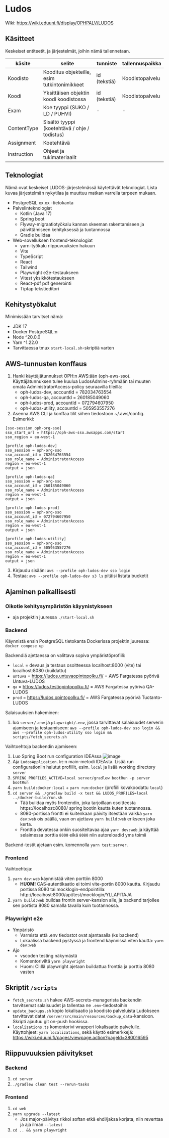 # Ludos

Wiki: https://wiki.eduuni.fi/display/OPHPALV/LUDOS

## Käsitteet

Keskeiset entiteetit, ja järjestelmät, joihin nämä tallennetaan.

| käsite      | selite                                        | tunniste     | tallennuspaikka |
| ----------- | --------------------------------------------- | ------------ | --------------- |
| Koodisto    | Kooditus objekteille, esim tutkintonimikkeet  | id (tekstiä) | Koodistopalvelu |
| Koodi       | Yksittäisen objektin koodi koodistossa        | id (tekstiä) | Koodistopalvelu |
| Exam        | Koe tyyppi (SUKO / LD / PUHVI)                | -            | -               |
| ContentType | Sisältö tyyppi (koetehtävä / ohje / todistus) |              |                 |
| Assignment  | Koetehtävä                                    |              |                 |
| Instruction | Ohjeet ja tukimateriaalit                     |              |                 |

## Teknologiat

Nämä ovat keskeiset LUDOS-järjestelmässä käytettävät teknologiat. Lista kuvaa järjestelmän nykytilaa ja muuttuu matkan varrella tarpeen mukaan.

- PostgreSQL xx.xx -tietokanta
- Palvelinteknologiat
  - Kotlin (Java 17)
  - Spring boot
  - Flyway-migraatiotyökalu kannan skeeman rakentamiseen ja päivittämiseen kehityksessä ja tuotannossa
  - Gradle buildaa
- Web-sovelluksen frontend-teknologiat
  - yarn-työkalu riippuvuuksien hakuun
  - Vite
  - TypeScript
  - React
  - Tailwind
  - Playwright e2e-testaukseen
  - Vitest yksikkötestaukseen
  - React-pdf pdf generointi
  - Tiptap tekstieditori

## Kehitystyökalut

Minimissään tarvitset nämä:

- JDK 17
- Docker PostgreSQL:n
- Node ^20.0.0
- Yarn ^1.22.0
- Tarvittaessa tmux `start-local.sh`-skriptiä varten

## AWS-tunnusten konffaus

1. Hanki käyttäjätunnukset OPH:n AWS:ään (oph-aws-sso). Käyttäjätunnuksen tulee kuulua LudosAdmins-ryhmään tai muuten omata AdministratorAccess-policy seuraavilla tileillä:
   - oph-ludos-dev, accountId = 782034763554
   - oph-ludos-qa, accountId = 260185049060
   - oph-ludos-prod, accountId = 072794607950
   - oph-ludos-utility, accountId = 505953557276
2. Asenna AWS CLI ja konffaa tilit siihen tiedostoon ~/.aws/config. Esimerkki:

```
[sso-session oph-org-sso]
sso_start_url = https://oph-aws-sso.awsapps.com/start
sso_region = eu-west-1

[profile oph-ludos-dev]
sso_session = oph-org-sso
sso_account_id = 782034763554
sso_role_name = AdministratorAccess
region = eu-west-1
output = json

[profile oph-ludos-qa]
sso_session = oph-org-sso
sso_account_id = 260185049060
sso_role_name = AdministratorAccess
region = eu-west-1
output = json

[profile oph-ludos-prod]
sso_session = oph-org-sso
sso_account_id = 072794607950
sso_role_name = AdministratorAccess
region = eu-west-1
output = json

[profile oph-ludos-utility]
sso_session = oph-org-sso
sso_account_id = 505953557276
sso_role_name = AdministratorAccess
region = eu-west-1
output = json
```

3. Kirjaudu sisään: `aws --profile oph-ludos-dev sso login`
4. Testaa: `aws --profile oph-ludos-dev s3 ls` pitäisi listata bucketit

## Ajaminen paikallisesti

### Oikotie kehitysympäristön käyynistykseen

- aja projektin juuressa `./start-local.sh`

### Backend

Käynnistä ensin PostgreSQL tietokanta Dockerissa projektin juuressa: `docker compose up`

Backendiä ajettaessa on valittava sopiva ympäristöprofiili:

- `local` = devaus ja testaus osoitteessa localhost:8000 (vite) tai localhost:8080 (buildattu)
- `untuva` = https://ludos.untuvaopintopolku.fi/ = AWS Fargatessa pyörivä Untuva-LUDOS
- `qa` = https://ludos.testiopintopolku.fi/ = AWS Fargatessa pyörivä QA-LUDOS
- `prod` = https://ludos.opintopolku.fi/ = AWS Fargatessa pyörivä Tuotanto-LUDOS

Salaisuuksien hakeminen:

1. luo `server/.env` ja `playwright/.env`, jossa tarvittavat salaisuudet serverin ajamiseen ja testaamiseen: `aws --profile oph-ludos-dev sso login && aws --profile oph-ludos-utility sso login && scripts/fetch_secrets.sh`

Vaihtoehtoja backendin ajamiseen:

1. Luo Spring Boot run configuration IDEAssa
   ![image](https://github.com/Opetushallitus/ludos/assets/1202380/aa273728-0b41-4625-8d3f-1a6cf9c63079)
2. Aja `LudosApplication.kt`:n main-metodi IDEAsta. Lisää run configurationiin halutut profiilit, esim. `local` ja lisää working directory `server`
3. `SPRING_PROFILES_ACTIVE=local server/gradlew bootRun -p server bootRun`
4. `yarn build:docker:local` + `yarn run:docker` (profiili kovakoodattu `local`)
5. `cd server && ./gradlew build -x test && LUDOS_PROFILES=local ../docker-build/run.sh`
   - Tää buildaa myös frontendin, joka tarjoillaan osoitteesta https://localhost:8080/ spring
     bootin kautta kuten tuotannossa.
   - 8080-portissa frontti ei kuitenkaan päivity itsestään vaikka `yarn dev:web` ois päällä, vaan on ajettava `yarn build:web` erikseen joka kerta.
   - Fronttia devatessa onkin suositeltavaa ajaa `yarn dev:web` ja käyttää selaimessa porttia `8000` eikä `8080` niin autoreloadid yms toimii

Backend-testit ajetaan esim. komennolla `yarn test:server`.

### Frontend

Vaihtoehtoja:

1. `yarn dev:web` käynnistää viten porttiin 8000
   - **HUOM!** CAS-autentikaatio ei toimi vite-portin 8000 kautta. Kirjaudu portissa 8080 tai mocklogin-endpointilla: http://localhost:8000/api/test/mocklogin/YLLAPITAJA
2. `yarn build:web` buildaa frontin server-kansion alle, ja backend tarjoilee sen portista 8080 samalla tavalla kuin tuotannossa.

### Playwright e2e

- Ympäristö
  - Varmista että .env tiedostot ovat ajantasalla (ks backend)
  - Lokaalissa backend pystyssä ja frontend käynnissä viten kautta: `yarn dev:web`
- Ajo
  - vscoden testing näkymästä
  - Komentoriviltä `yarn playwright`
  - Huom: CI:llä playwright ajetaan buildattua fronttia ja porttia 8080 vasten

## Skriptit `/scripts`

- `fetch_secrets.sh` hakee AWS-secrets-managerista backendin tarvitsemat salaisuudet ja tallentaa ne `.env`-tiedostoihin
- `update_backups.sh` kopio lokalisaatio ja koodisto palveluista Ludokseen tarvittavat datat `/server/src/main/resources/backup_data`-kansioon. Skripti ajautuu git on-push hookissa.
- `localizations.ts` komentorivi wrapperi lokalisaatio palvelulle. Käyttohjeet: `yarn localizations`, sekä käyttö esimerkkejä: https://wiki.eduuni.fi/pages/viewpage.action?pageId=380016595

## Riippuvuuksien päivitykset

### Backend

1. `cd server`
2. `./gradlew clean test --rerun-tasks`

### Frontend

1. `cd web`
2. `yarn upgrade --latest`
   - Jos major-päivitys rikkoi softan etkä ehdi/jaksa korjata, niin reverttaa ja aja ilman `--latest`
3. `cd .. && yarn playwright`
